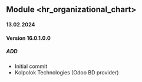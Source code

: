 ## Module <hr_organizational_chart>

#### 13.02.2024
#### Version 16.0.1.0.0
##### ADD
- Initial commit
- Kolpolok Technologies (Odoo BD provider)